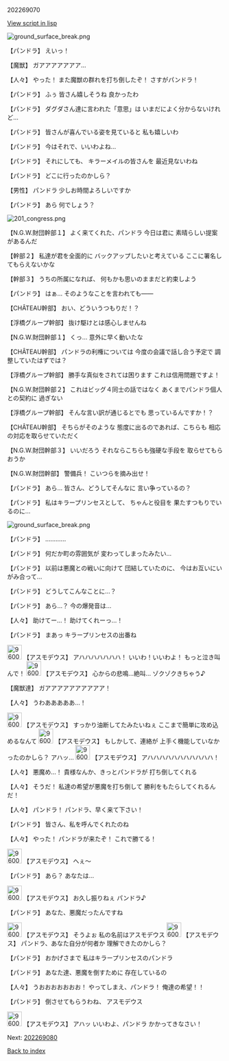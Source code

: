 202269070

[View script in lisp](../scripts/202269070.txt)

![ground_surface_break.png](../images/backgrounds/ground_surface_break.png)

【パンドラ】
えいっ！

【魔獣】
ガアアアアアアア…

【人々】
やった！
また魔獣の群れを打ち倒したぞ！
さすがパンドラ！

【パンドラ】
ふぅ
皆さん嬉しそうね
良かったわ

【パンドラ】
ダグダさん達に言われた「意思」は
いまだによく分からないけれど…

【パンドラ】
皆さんが喜んでいる姿を見ていると
私も嬉しいわ

【パンドラ】
今はそれで、いいわよね…

【パンドラ】
それにしても、
キラーメイルの皆さんを
最近見ないわね

【パンドラ】
どこに行ったのかしら？

【男性】
パンドラ
少しお時間よろしいですか

【パンドラ】
あら
何でしょう？

![201_congress.png](../images/backgrounds/201_congress.png)

【N.G.W.財団幹部１】
よく来てくれた、パンドラ
今日は君に
素晴らしい提案があるんだ

【幹部２】
私達が君を全面的に
バックアップしたいと考えている
ここに署名してもらえないかな

【幹部３】
うちの所属になれば、
何もかも思いのままだと約束しよう

【パンドラ】
はぁ…
そのようなことを言われても――

【CHÂTEAU幹部】
おい、どういうつもりだ！？

【浮橋グループ幹部】
抜け駆けとは感心しませんね

【N.G.W.財団幹部１】
くっ…
意外に早く動いたな

【CHÂTEAU幹部】
パンドラの利権については
今度の会議で話し合う予定で
調整していたはずでは？

【浮橋グループ幹部】
勝手な真似をされては困ります
これは信用問題ですよ！

【N.G.W.財団幹部２】
これはビッグ４同士の話ではなく
あくまでパンドラ個人との契約に
過ぎない

【浮橋グループ幹部】
そんな言い訳が通じるとでも
思っているんですか！？

【CHÂTEAU幹部】
そちらがそのような
態度に出るのであれば、こちらも
相応の対応を取らせていただく

【N.G.W.財団幹部３】
いいだろう
それならこちらも強硬な手段を
取らせてもらおうか

【N.G.W.財団幹部】
警備兵！
こいつらを摘み出せ！

【パンドラ】
あら…
皆さん、どうしてそんなに
言い争っているの？

【パンドラ】
私はキラープリンセスとして、
ちゃんと役目を
果たすつもりでいるのに…

![ground_surface_break.png](../images/backgrounds/ground_surface_break.png)

【パンドラ】
…………

【パンドラ】
何だか町の雰囲気が
変わってしまったみたい…

【パンドラ】
以前は悪魔との戦いに向けて
団結していたのに、
今はお互いにいがみ合って…

【パンドラ】
どうしてこんなことに…？

【パンドラ】
あら…？
今の爆発音は…

【人々】
助けてー…！
助けてくれーっ…！

【パンドラ】
まあっ
キラープリンセスの出番ね

<img src="../images/units/960021.png" alt="960021.png" height="34"/>
【アスモデウス】
アハハハハハハハ！
いいわ！いいわよ！
もっと泣き叫んで！

<img src="../images/units/960021.png" alt="960021.png" height="34"/>
【アスモデウス】
心からの悲鳴…絶叫…
ゾクゾクきちゃう♪

【魔獣達】
ガアアアアアアアアアア！

【人々】
うわあああああ…！

<img src="../images/units/960021.png" alt="960021.png" height="34"/>
【アスモデウス】
すっかり油断してたみたいねぇ
ここまで簡単に攻め込めるなんて

<img src="../images/units/960021.png" alt="960021.png" height="34"/>
【アスモデウス】
もしかして、連絡が
上手く機能していなかったのかしら？
アハッ…

<img src="../images/units/960021.png" alt="960021.png" height="34"/>
【アスモデウス】
アハハハハハハハハハハハ！

【人々】
悪魔め…！
貴様なんか、きっとパンドラが
打ち倒してくれる

【人々】
そうだ！
私達の希望が悪魔を打ち倒して
勝利をもたらしてくれるんだ！

【人々】
パンドラ！
パンドラ、早く来て下さい！

【パンドラ】
皆さん、私を呼んでくれたのね

【人々】
やった！
パンドラが来たぞ！
これで勝てる！

<img src="../images/units/960021.png" alt="960021.png" height="34"/>
【アスモデウス】
へぇ～

【パンドラ】
あら？
あなたは…

<img src="../images/units/960021.png" alt="960021.png" height="34"/>
【アスモデウス】
お久し振りねぇ
パンドラ♪

【パンドラ】
あなた、悪魔だったんですね

<img src="../images/units/960021.png" alt="960021.png" height="34"/>
【アスモデウス】
そうよぉ
私の名前はアスモデウス

<img src="../images/units/960021.png" alt="960021.png" height="34"/>
【アスモデウス】
パンドラ、あなた自分が何者か
理解できたのかしら？

【パンドラ】
おかげさまで
私はキラープリンセスのパンドラ

【パンドラ】
あなた達、悪魔を倒すために
存在しているの

【人々】
うおおおおおおお！
やってしまえ、パンドラ！
俺達の希望！！

【パンドラ】
倒させてもらうわね、
アスモデウス

<img src="../images/units/960021.png" alt="960021.png" height="34"/>
【アスモデウス】
アハッ
いいわよ、パンドラ
かかってきなさい！


Next: [202269080](202269080.md)

[Back to index](index.md)
